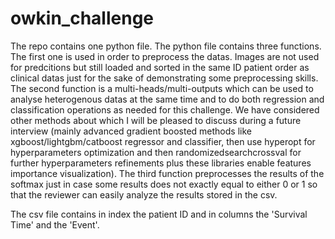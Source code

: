 # owkin_challenge

The repo contains one python file. The python file contains three functions. The first one is used in order to preprocess the datas. Images are not used for predcitions but still loaded and sorted in the same ID patient order as clinical datas just for the sake of demonstrating some preprocessing skills. The second function is a multi-heads/multi-outputs which can be used to analyse heterogenous datas at the same time and to do both regression and classification operations as needed for this challenge. We have considered other methods about which I will be pleased to discuss during a future interview (mainly advanced gradient boosted methods like xgboost/lightgbm/catboost regressor and classifier, then use hyperopt for hyperparameters optimization and then randomizedsearchcrossval for further hyperparameters refinements plus these libraries enable features importance visualization). The third function preprocesses the results of the softmax just in case some results does not exactly equal to either 0 or 1 so that the reviewer can easily analyze the results stored in the csv. 

The csv file contains in index the patient ID and in columns the 'Survival Time' and the 'Event'. 
